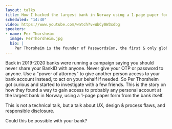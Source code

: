 ```yaml
---
layout: talks
title: How I hacked the largest bank in Norway using a 1-page paper form
scheduled: "14:40"
video: https://www.youtube.com/watch?v=WbCy0W3xdbg
speakers:
- name: Per Thorsheim
  image: PerThorsheim.jpg
  bio: | 
    Per Thorsheim is the founder of PasswordsCon, the first & only global conference dedicated to passwords and anything digital authentication. By day he works as a security & governance manager for BankID at Vipps.no in Norway. He’s been in infosec for more than 25 years, and claims to know your next password. 
---
```


Back in 2019-2020 banks were running a campaign saying you should never share your BankID with anyone. Never give your OTP or password to anyone. Use a "power of attorney" to give another person access to your bank account instead, to act on your behalf if needed. So Per Thorsheim got curious and started to investigate with a few friends.
This is the story on how they found a way to gain access to probably any personal account at the largest bank in Norway, using a 1-page paper form from the bank itself.

This is not a technical talk, but a talk about UX, design & process flaws, and responsible disclosure.

Could this be possible with your bank?
